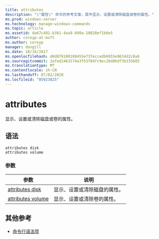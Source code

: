 ```yaml
---
title: attributes
description: "\"属性\" 命令的参考文章，其中显示、设置或清除磁盘或卷的属性。"
ms.prod: windows-server
ms.technology: manage-windows-commands
ms.topic: article
ms.assetid: da67c481-b3b1-4aa9-840a-10828ef1b6e5
author: coreyp-at-msft
ms.author: coreyp
manager: dongill
ms.date: 10/16/2017
ms.openlocfilehash: d0d078100188455e737eccedb6955e9634d2c8a6
ms.sourcegitcommit: 2afed2461574a3f53f84fc9ec28d86df3b335685
ms.translationtype: MT
ms.contentlocale: zh-CN
ms.lasthandoff: 07/02/2020
ms.locfileid: "85923825"
---
```

# <a name="attributes"></a>attributes

显示、设置或清除磁盘或卷的属性。

## <a name="syntax"></a>语法

```
attributes disk
attributes volume
```

### <a name="parameters"></a>参数

| 参数 | 说明 |
| --------- | ----------- |
| [attributes disk](attributes-disk.md) | 显示、设置或清除磁盘的属性。 |
| [attributes volume](attributes-volume.md) | 显示、设置或清除卷的属性。 |

## <a name="additional-references"></a>其他参考

- [命令行语法项](command-line-syntax-key.md)
